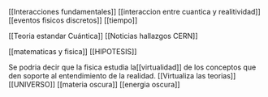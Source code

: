 [[Interacciones fundamentales]]
[[interaccion entre cuantica y realitividad]]
[[eventos fisicos discretos]]
[[tiempo]]

[[Teoria estandar Cuántica]]
[[Noticias hallazgos CERN]]

[[matematicas y fisica]] [[HIPOTESIS]]



Se podria decir que la fisica estudia la[[virtualidad]] de los conceptos que den soporte al entendimiento de la realidad. [[Virtualiza las teorias]]
[[UNIVERSO]] [[materia oscura]] [[energia oscura]]